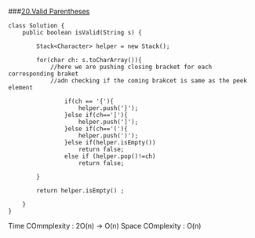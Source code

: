 ###[20.Valid Parentheses](https://leetcode.com/problems/valid-parentheses/)

```
class Solution {
    public boolean isValid(String s) {
       
        Stack<Character> helper = new Stack();
        
        for(char ch: s.toCharArray()){
            //here we are pushing closing bracket for each corresponding braket
            //adn checking if the coming brakcet is same as the peek element 
            
                if(ch == '{'){
                    helper.push('}');
                }else if(ch=='['){
                    helper.push(']');
                }else if(ch=='('){
                    helper.push(')');
                }else if(helper.isEmpty())
                    return false;
                else if (helper.pop()!=ch) 
                    return false;
      
        }

        return helper.isEmpty() ;
 
    }
}
```

Time COmmplexity : 2O(n)  -> O(n)
Space COmplexity : O(n)
